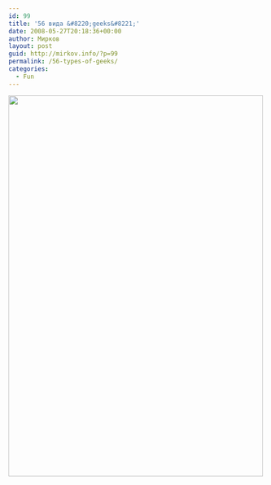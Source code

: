 ```yaml
---
id: 99
title: '56 вида &#8220;geeks&#8221;'
date: 2008-05-27T20:18:36+00:00
author: Мирков
layout: post
guid: http://mirkov.info/?p=99
permalink: /56-types-of-geeks/
categories:
  - Fun
---
```

[<img class="alignnone size-full wp-image-100" title="image15" src="http://mirkov.info/wp-content/uploads/2008/09/image15.jpg" alt="" width="500" height="749" />](http://mirkov.info/wp-content/uploads/2008/09/image15.jpg)